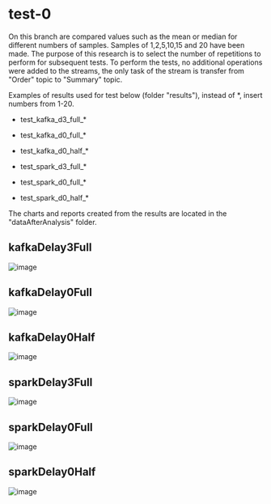 # test-0

On this branch are compared values such as the mean or median for different numbers of samples. Samples of 1,2,5,10,15 and 20 have been made. The purpose of this research is to select the number of repetitions to perform for subsequent tests. To perform the tests, no additional operations were added to the streams, the only task of the stream is transfer from "Order" topic to "Summary" topic.

Examples of results used for test below (folder "results"), instead of *, insert numbers from 1-20.

- test_kafka_d3_full_*
- test_kafka_d0_full_*
- test_kafka_d0_half_*

- test_spark_d3_full_*
- test_spark_d0_full_*
- test_spark_d0_half_*

The charts and reports created from the results are located in the "dataAfterAnalysis" folder.

## kafkaDelay3Full										
											
![image](https://github.com/xkondix/MsgBrokerSys/assets/52525583/1e61ed17-29e6-465b-ae1c-b11058cc43d5)

## kafkaDelay0Full										

![image](https://github.com/xkondix/MsgBrokerSys/assets/52525583/bb82fafe-c26b-4644-8fc4-13805006e60f)

## kafkaDelay0Half	

![image](https://github.com/xkondix/MsgBrokerSys/assets/52525583/fdcef799-d824-4d58-9fd4-33005982829e)

## sparkDelay3Full	

![image](https://github.com/xkondix/MsgBrokerSys/assets/52525583/a7046227-a81e-4aed-b8c4-134746d1ad95)

## sparkDelay0Full	

![image](https://github.com/xkondix/MsgBrokerSys/assets/52525583/a9776378-f84c-4426-93cc-214b50071ac8)

## sparkDelay0Half

![image](https://github.com/xkondix/MsgBrokerSys/assets/52525583/ae03d40d-1f9a-440a-bb97-de919a33c481)



